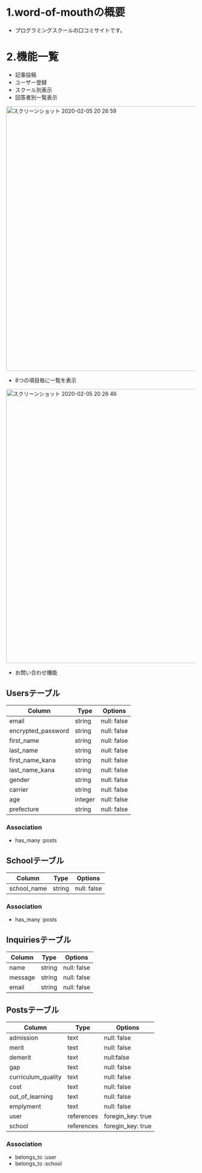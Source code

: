 # 1.word-of-mouthの概要
- プログラミングスクールの口コミサイトです。

# 2.機能一覧
- 記事投稿
- ユーザー登録
- スクール別表示
- 回答者別一覧表示
<img width="702" alt="スクリーンショット 2020-02-05 20 26 59" src="https://user-images.githubusercontent.com/57931839/73838894-11223d80-4858-11ea-9ca6-4bed63380693.png">

- 8つの項目毎に一覧を表示
<img width="727" alt="スクリーンショット 2020-02-05 20 26 46" src="https://user-images.githubusercontent.com/57931839/73838863-fe0f6d80-4857-11ea-8018-eefacebb98d4.png">


- お問い合わせ機能


## Usersテーブル
|Column|Type|Options|
|------|----|-------|
|email|string|null: false|
|encrypted_password|string|null: false|
|first_name|string|null: false|
|last_name|string|null: false|
|first_name_kana|string|null: false|
|last_name_kana|string|null: false|
|gender|string|null: false|
|carrier|string|null: false|
|age|integer|null: false|
|prefecture|string|null: false|

### Association
- has_many :posts

## Schoolテーブル
|Column|Type|Options|
|------|----|-------|
|school_name|string|null: false|

### Association
- has_many :posts

## Inquiriesテーブル
|Column|Type|Options|
|------|----|-------|
|name|string|null: false|
|message|string|null: false|
|email|string|null: false|

## Postsテーブル
|Column|Type|Options|
|------|----|-------|
|admission|text|null: false|
|merit|text|null: false|
|demerit|text|null:false|
|gap|text|null: false|
|curriculum_quality|text|null: false|
|cost|text|null: false|
|out_of_learning|text|null: false|
|emplyment|text|null: false|
|user|references|foregin_key: true|
|school|references|foregin_key: true|

### Association
- belongs_to :user
- belongs_to :school